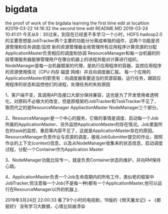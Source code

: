 # bigdata
the proof of work of the bigdata learning 
the first time edit at localtion #2019-03-22 14:16:32
the second time edit README.MD
2019-03-24 10:41:01
今天从9：30过来，到现在已经差不多学习一个小时，HDFS
hadoop2.0 的主要思想是JobTracker两个主要的功能分分离成单独的组件，这两个功能是资源管理和任务调度/监控
新的资源管理器全局管理所有应用程序计算资源的分配
ApplicationMaster负责相应的调度和协调
ResourceManager和每一台机器的阶段管理服务器能够管理用户在哪台机器上的进程并能对计算进行组织。
NodeManager是每一台机器框架的代理，是执行应用程序的容器，监控应用程序的资源使用情况（CPU 内存 磁盘 网络）并且向调度器汇报。
每一个应用的ApplicationMaster的职责有：向调度器索要适当的资源容器，运行任务，跟踪应用程序的状态和监控他们的进程，处理任务的失败原因

1、客户端不变，其调用API及接口大部分保持兼容，这也是为了开发使用者透明化，对原码不必做大的改变，但是原框架的JobTracker和TaskTracker不见了，取而代之的是ResourceManager AppliactionMaster NodeManager三个部分。

2、ResourceManager是一个中心的服务，它做的事情是调度、启动每一个Job所属的ApplicationMaster、另外监控ApplicationMaster的存在情况。Job里面所在的task的监控，重启等内容不见了，这就是ApplicationMaster存在的原因。ResourceManager负责作业与资源的调度，接收JobSubmitter提交的作业，按照作业的上下文(context)信息，以及从NodeManager收集来的状态信息，启动调度过程，分配一个Container作为Application Master

3、NodeManager功能比较专一，就是负责Container状态的维护，并向RM保持心跳。

4、ApplicationMaster负责一个Job生命周期内的所有工作，类似老的框架中JobTracker,但注意每一个Job(不是每一种)都有一个ApplicationMaster,他可以运行在ResourceManager以外的机器上.

2019年3月24日 22:00:33
看了9个小时的电视剧，19版的《倚天屠龙记》+ 《都挺好》
没有学习大数据，心情比较崩溃😫

